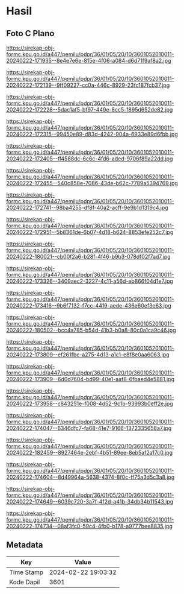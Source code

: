 # Hasil

## Foto C Plano

https://sirekap-obj-formc.kpu.go.id/a447/pemilu/pdpr/36/01/05/20/10/3601052010011-20240222-171935--8e4e7e6e-815e-4f06-a084-d6d71f9af8a2.jpg

https://sirekap-obj-formc.kpu.go.id/a447/pemilu/pdpr/36/01/05/20/10/3601052010011-20240222-172139--9ff09227-cc0a-446c-8929-23fc187fcb37.jpg

https://sirekap-obj-formc.kpu.go.id/a447/pemilu/pdpr/36/01/05/20/10/3601052010011-20240222-172228--5dac1af5-bf97-449e-8cc5-f895d652de82.jpg

https://sirekap-obj-formc.kpu.go.id/a447/pemilu/pdpr/36/01/05/20/10/3601052010011-20240222-172315--99450e89-d83d-4242-904a-6933e89d6fbb.jpg

https://sirekap-obj-formc.kpu.go.id/a447/pemilu/pdpr/36/01/05/20/10/3601052010011-20240222-172405--ff4588dc-6c6c-4fd6-aded-9706f89a22dd.jpg

https://sirekap-obj-formc.kpu.go.id/a447/pemilu/pdpr/36/01/05/20/10/3601052010011-20240222-172455--540c858e-7086-43de-b62c-7789a5394769.jpg

https://sirekap-obj-formc.kpu.go.id/a447/pemilu/pdpr/36/01/05/20/10/3601052010011-20240222-172741--98ba4255-df8f-40a2-acff-9e9b1d1319c4.jpg

https://sirekap-obj-formc.kpu.go.id/a447/pemilu/pdpr/36/01/05/20/10/3601052010011-20240222-172951--5b8361de-6b07-4d18-b624-8853efe252c7.jpg

https://sirekap-obj-formc.kpu.go.id/a447/pemilu/pdpr/36/01/05/20/10/3601052010011-20240222-180021--cb00f2a6-b28f-4f46-b9b3-078df02f7ad7.jpg

https://sirekap-obj-formc.kpu.go.id/a447/pemilu/pdpr/36/01/05/20/10/3601052010011-20240222-173326--3409aec2-3227-4c11-a56d-eb866f04d1e7.jpg

https://sirekap-obj-formc.kpu.go.id/a447/pemilu/pdpr/36/01/05/20/10/3601052010011-20240222-173416--9b6f7132-f7cc-4419-aede-436e60ef3e63.jpg

https://sirekap-obj-formc.kpu.go.id/a447/pemilu/pdpr/36/01/05/20/10/3601052010011-20240222-180502--bcc4a785-b54d-41b3-b0a8-80c0a1ca9c46.jpg

https://sirekap-obj-formc.kpu.go.id/a447/pemilu/pdpr/36/01/05/20/10/3601052010011-20240222-173809--ef261fbc-a275-4d13-a1c1-e8f8e0aa6063.jpg

https://sirekap-obj-formc.kpu.go.id/a447/pemilu/pdpr/36/01/05/20/10/3601052010011-20240222-173909--6d0d7604-bd99-40e1-aaf8-6fbaed4e5881.jpg

https://sirekap-obj-formc.kpu.go.id/a447/pemilu/pdpr/36/01/05/20/10/3601052010011-20240222-173958--c843251e-f008-4d52-9c1b-93993b0eff2e.jpg

https://sirekap-obj-formc.kpu.go.id/a447/pemilu/pdpr/36/01/05/20/10/3601052010011-20240222-174047--6346dfc7-fa68-41e7-9166-1372335658a7.jpg

https://sirekap-obj-formc.kpu.go.id/a447/pemilu/pdpr/36/01/05/20/10/3601052010011-20240222-182459--8927464e-2ebf-4b51-89ee-8eb5af2a17c0.jpg

https://sirekap-obj-formc.kpu.go.id/a447/pemilu/pdpr/36/01/05/20/10/3601052010011-20240222-174604--8d49964a-5638-4374-8f0c-ff75a3d5c3a8.jpg

https://sirekap-obj-formc.kpu.go.id/a447/pemilu/pdpr/36/01/05/20/10/3601052010011-20240222-174649--6039c720-3a7f-4f2d-a41b-34db34b11543.jpg

https://sirekap-obj-formc.kpu.go.id/a447/pemilu/pdpr/36/01/05/20/10/3601052010011-20240222-174734--08af3fc0-59c4-4fb0-b178-a9777bee8835.jpg


## Metadata

| Key        | Value               |
| ---------- | ------------------- |
| Time Stamp | 2024-02-22 19:03:32 |
| Kode Dapil | 3601                |



